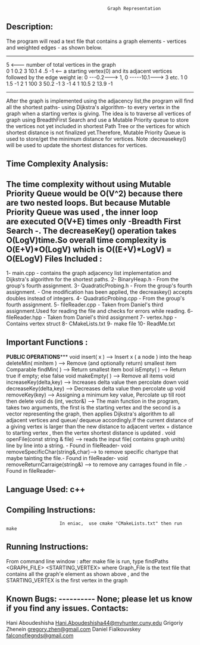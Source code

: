                                             
                                          Graph Representation   
								   
								   
Description:
----------- 
The program will read a text file that contains a graph elements - vertices and weighted edges - as shown below. 
*******************************
5                       <--- number of total vertices in the graph                  
0 1 0.2 3 10.1 4 .5 -1  <-- a starting vertex(0) and its adjacent vertices followed by the edge weight ie: 0 ---0.2---> 1, 0 -----10.1---> 3  etc. 
1 0 1.5 -1
2 1 100 3 50.2 -1
3 -1
4 1 10.5 2 13.9 -1
*******************************
After the graph is implemented using the adjacency list,the program will find all the shortest paths- using Dijkstra's algorithm- to every vertex in the graph
when a starting vertex is giving. 
The idea is to traverse all vertices of graph using BreadthFirst Search and use a Mutable Priority queue to store the vertices not yet included in shortest Path Tree
or the vertices for which shortest distance is not finalized yet.Therefore, Mutable Priority Queue is used to store/get the minimum distance for vertices. 
Note :decreasekey() will be used to update the shortest distances for vertices.
 

Time Complexity Analysis:
-----------------------
The time complexity without using Mutable Priority Queue would be O(V^2) because there are two nested loops. But because Mutable Priority Queue was used , the inner loop  
are executed O(V+E)  times only -Breadth First Search -. The  decreaseKey() operation takes O(LogV)time.So overall time complexity is 
 O(E+V)*O(LogV) which is O((E+V)*LogV) = O(ELogV)
Files Included :
---------------
1- main.cpp                 - contains the graph adjacency list implementation and Dijkstra's algorithm for the shortest paths.
2- BinaryHeap.h             - From the group's fourth assignment.
3- QuadraticProbing.h       - From the group's fourth assignment. - One modification has been applied, the decreaskey() accepts doubles instead of integers.
4- QuadraticProbing.cpp     - From the group's fourth assignment.
5- fileReader.cpp           - Taken from Daniel's third assignment.Used for reading the file and checks for errors while reading.
6- fileReader.hpp           - Taken from Daniel's third assignment
7- vertex.hpp               - Contains vertex struct 
8- CMakeLists.txt
9- make file
10- ReadMe.txt
 
Important Functions :
-------------------
******************PUBLIC OPERATIONS*********************
 void insert( x )                     --> Insert x ( a node ) into the heap
 deleteMin( minItem )                 --> Remove (and optionally return) smallest item
 Comparable findMin( )                --> Return smallest item
 bool isEmpty( )                      --> Return true if empty; else false
 void makeEmpty( )                    --> Remove all items 
 void increaseKey(delta,key)          --> Increases delta value then percolate down 
 void decreaseKey(delta,key)          --> Decreases delta value then percolate up
 void removeKey(key)                  --> Assigning a minimum key value, Percolate up till root then delete
 void ds (int, vector<vertex>&)       --> The main function in the program, takes two arguments, the first is the starting vertex and the second is a vector representing the graph, 
                                         then applies Dijkstra's algorithm to all adjacent vertices and queue/ dequeue accordingly.If the current distance of a giving vertex is larger 
										 than the new distance to adjacent vertex + distance to starting vertex , then the vertex shortest distance is updated .
 void openFile(const string & file)   --> reads the input file( contains graph units) line by line into a string. - Found in fileReader-
 void removeSpecificChar(string&,char)-->  to remove specific chartype that maybe tainting the file.- Found in fileReader-
 void removeReturnCarraige(string&)   --> to remove any carrages found in file .- Found in fileReader-
 
 
Language Used: c++ 
------------- 
Compiling Instructions:
----------------------
                        In eniac,  use cmake "CMakeLists.txt" then run make
Running Instructions: 
--------------------- 
From command line window   : after make file is run, type      findPaths <GRAPH_FILE> <STARTING_VERTEX> 
where Graph_File is the text file that contains all the graph'e element as shown above , and the STARTING_VERTEX is the first vertex in the graph
                             
						   
Known Bugs:
----------   None; please let us know if you find any issues. 
Contacts:
--------
Hani Aboudeshisha                          Hani.Aboudeshisha44@myhunter.cuny.edu
Grigoriy Zhenein                           gregory.zhen@gmail.com 
Daniel Fialkouvskey                        falconoflegnds@gmail.com 


